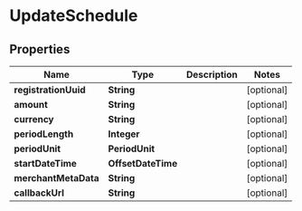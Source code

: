 

# UpdateSchedule


## Properties

| Name | Type | Description | Notes |
|------------ | ------------- | ------------- | -------------|
|**registrationUuid** | **String** |  |  [optional] |
|**amount** | **String** |  |  [optional] |
|**currency** | **String** |  |  [optional] |
|**periodLength** | **Integer** |  |  [optional] |
|**periodUnit** | **PeriodUnit** |  |  [optional] |
|**startDateTime** | **OffsetDateTime** |  |  [optional] |
|**merchantMetaData** | **String** |  |  [optional] |
|**callbackUrl** | **String** |  |  [optional] |




